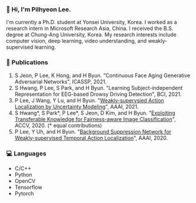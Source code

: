 ### 👋 Hi, I'm Pilhyeon Lee.

I'm currently a Ph.D. student at Yonsei University, Korea.
I worked as a research intern in Microsoft Research Asia, China.
I received the B.S. degree at Chung-Ang University, Korea.
My research interests include computer vision, deep learning, video understanding, and weakly-supervised learning.

### 📓 Publications
1. S Jeon, P Lee, K Hong, and H Byun. "Continuous Face Aging Generative Adversarial Networks", ICASSP, 2021.
2. S Hwang, P Lee, S Park, and H Byun. "Learning Subject-independent Representation for EEG-based Drowsy Driving Detection", BCI, 2021.
3. P Lee, J Wang, Y Lu, and H Byun. "[Weakly-supervsied Action Localization by Uncertainty Modeling](https://arxiv.org/pdf/2006.07006.pdf)", AAAI, 2021.
4. S Hwang*, S Park*, P Lee*, S Jeon, D Kim, and H Byun. "[Exploiting Transferable Knowledge for Fairness-aware Image Classification](https://openaccess.thecvf.com/content/ACCV2020/papers/Hwang_Exploiting_Transferable_Knowledge_for_Fairness-aware_Image_Classification_ACCV_2020_paper.pdf)", ACCV, 2020. (* equal contributions) 
5. P Lee, Y Uh, and H Byun. "[Background Suppression Network for Weakly-supervised Temporal Action Localization](https://arxiv.org/pdf/1911.09963.pdf)", AAAI, 2020.

### 💻 Languages
- C/C++
- Python
- OpenCV
- Tensorflow
- Pytorch
